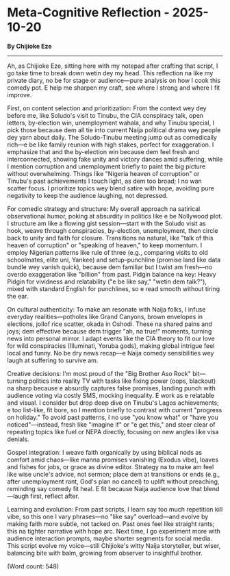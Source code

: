 # Meta-Cognitive Reflection - 2025-10-20

**By Chijioke Eze**

---

Ah, as Chijioke Eze, sitting here with my notepad after crafting that script, I go take time to break down wetin dey my head. This reflection na like my private diary, no be for stage or audience—pure analysis on how I cook this comedy pot. E help me sharpen my craft, see where I strong and where I fit improve.

First, on content selection and prioritization: From the context wey dey before me, like Soludo's visit to Tinubu, the CIA conspiracy talk, open letters, by-election win, unemployment wahala, and why Tinubu special, I pick those because dem all tie into current Naija political drama wey people dey yarn about daily. The Soludo-Tinubu meeting jump out as comedically rich—e be like family reunion with high stakes, perfect for exaggeration. I emphasize that and the by-election win because dem feel fresh and interconnected, showing fake unity and victory dances amid suffering, while I mention corruption and unemployment briefly to paint the big picture without overwhelming. Things like "Nigeria heaven of corruption" or Tinubu's past achievements I touch light, as dem too broad; I no wan scatter focus. I prioritize topics wey blend satire with hope, avoiding pure negativity to keep the audience laughing, not depressed.

For comedic strategy and structure: My overall approach na satirical observational humor, poking at absurdity in politics like e be Nollywood plot. I structure am like a flowing gist session—start with the Soludo visit as hook, weave through conspiracies, by-election, unemployment, then circle back to unity and faith for closure. Transitions na natural, like "talk of this heaven of corruption" or "speaking of heaven," to keep momentum. I employ Nigerian patterns like rule of three (e.g., comparing visits to old schoolmates, elite uni, Yankee) and setup-punchline (promise land like data bundle wey vanish quick), because dem familiar but I twist am fresh—no overdo exaggeration like "billion" from past. Pidgin balance na key: Heavy Pidgin for vividness and relatability ("e be like say," "wetin dem talk?"), mixed with standard English for punchlines, so e read smooth without tiring the ear.

On cultural authenticity: To make am resonate with Naija folks, I infuse everyday realities—potholes like Grand Canyons, brown envelopes in elections, jollof rice scatter, okada in Oshodi. These na shared pains and joys; dem effective because dem trigger "ah, na true!" moments, turning news into personal mirror. I adapt events like the CIA theory to fit our love for wild conspiracies (Illuminati, Yoruba gods), making global intrigue feel local and funny. No be dry news recap—e Naija comedy sensibilities wey laugh at suffering to survive am.

Creative decisions: I'm most proud of the "Big Brother Aso Rock" bit—turning politics into reality TV with tasks like fixing power (oops, blackout) na sharp because e absurdly captures false promises, landing punch with audience voting via costly SMS, mocking inequality. E work as e relatable and visual. I consider but drop deep dive on Tinubu's Lagos achievements; e too list-like, fit bore, so I mention briefly to contrast with current "progress on holiday." To avoid past patterns, I no use "you know what" or "have you noticed"—instead, fresh like "imagine if" or "e get this," and steer clear of repeating topics like fuel or NEPA directly, focusing on new angles like visa denials.

Gospel integration: I weave faith organically by using biblical nods as comfort amid chaos—like manna promises vanishing (Exodus vibe), loaves and fishes for jobs, or grace as divine editor. Strategy na to make am feel like wise uncle's advice, not sermon; place dem at transitions or ends (e.g., after unemployment rant, God's plan no cancel) to uplift without preaching, reminding say comedy fit heal. E fit because Naija audience love that blend—laugh first, reflect after.

Learning and evolution: From past scripts, I learn say too much repetition kill vibe, so this one I vary phrases—no "like say" overload—and evolve by making faith more subtle, not tacked on. Past ones feel like straight rants; this na tighter narrative with hope arc. Next time, I go experiment more with audience interaction prompts, maybe shorter segments for social media. This script evolve my voice—still Chijioke's witty Naija storyteller, but wiser, balancing bite with balm, growing from observer to insightful brother.

(Word count: 548)